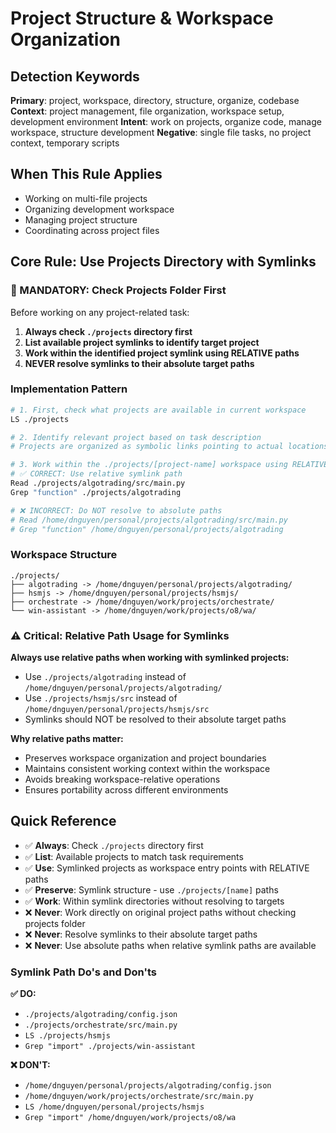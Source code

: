 # Project Structure & Workspace Organization

## Detection Keywords
**Primary**: project, workspace, directory, structure, organize, codebase
**Context**: project management, file organization, workspace setup, development environment
**Intent**: work on projects, organize code, manage workspace, structure development
**Negative**: single file tasks, no project context, temporary scripts

## When This Rule Applies
- Working on multi-file projects
- Organizing development workspace
- Managing project structure
- Coordinating across project files

## Core Rule: Use Projects Directory with Symlinks

### 🚨 MANDATORY: Check Projects Folder First
Before working on any project-related task:

1. **Always check `./projects` directory first**
2. **List available project symlinks to identify target project**
3. **Work within the identified project symlink using RELATIVE paths**
4. **NEVER resolve symlinks to their absolute target paths**

### Implementation Pattern

```bash
# 1. First, check what projects are available in current workspace
LS ./projects

# 2. Identify relevant project based on task description
# Projects are organized as symbolic links pointing to actual locations

# 3. Work within the ./projects/[project-name] workspace using RELATIVE paths
# ✅ CORRECT: Use relative symlink path
Read ./projects/algotrading/src/main.py
Grep "function" ./projects/algotrading

# ❌ INCORRECT: Do NOT resolve to absolute paths
# Read /home/dnguyen/personal/projects/algotrading/src/main.py
# Grep "function" /home/dnguyen/personal/projects/algotrading
```

### Workspace Structure
```
./projects/
├── algotrading -> /home/dnguyen/personal/projects/algotrading/
├── hsmjs -> /home/dnguyen/personal/projects/hsmjs/
├── orchestrate -> /home/dnguyen/work/projects/orchestrate/
└── win-assistant -> /home/dnguyen/work/projects/o8/wa/
```

### ⚠️ Critical: Relative Path Usage for Symlinks

**Always use relative paths when working with symlinked projects:**
- Use `./projects/algotrading` instead of `/home/dnguyen/personal/projects/algotrading/`
- Use `./projects/hsmjs/src` instead of `/home/dnguyen/personal/projects/hsmjs/src`
- Symlinks should NOT be resolved to their absolute target paths

**Why relative paths matter:**
- Preserves workspace organization and project boundaries
- Maintains consistent working context within the workspace
- Avoids breaking workspace-relative operations
- Ensures portability across different environments

## Quick Reference
- ✅ **Always**: Check `./projects` directory first
- ✅ **List**: Available projects to match task requirements
- ✅ **Use**: Symlinked projects as workspace entry points with RELATIVE paths
- ✅ **Preserve**: Symlink structure - use `./projects/[name]` paths
- ✅ **Work**: Within symlink directories without resolving to targets
- ❌ **Never**: Work directly on original project paths without checking projects folder
- ❌ **Never**: Resolve symlinks to their absolute target paths
- ❌ **Never**: Use absolute paths when relative symlink paths are available

### Symlink Path Do's and Don'ts

**✅ DO:**
- `./projects/algotrading/config.json`
- `./projects/orchestrate/src/main.py`
- `LS ./projects/hsmjs`
- `Grep "import" ./projects/win-assistant`

**❌ DON'T:**
- `/home/dnguyen/personal/projects/algotrading/config.json`
- `/home/dnguyen/work/projects/orchestrate/src/main.py`
- `LS /home/dnguyen/personal/projects/hsmjs`
- `Grep "import" /home/dnguyen/work/projects/o8/wa`